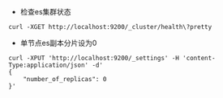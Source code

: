 - 检查es集群状态
```shell
curl -XGET http://localhost:9200/_cluster/health\?pretty
```

- 单节点es副本分片设为0
```shell
curl -XPUT 'http://localhost:9200/_settings' -H 'content-Type:application/json' -d'
{
    "number_of_replicas": 0
}'
```